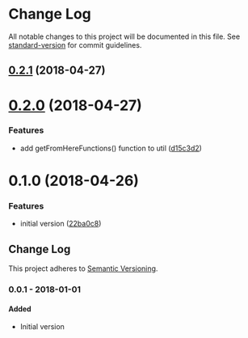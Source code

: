 # Change Log

All notable changes to this project will be documented in this file. See [standard-version](https://github.com/conventional-changelog/standard-version) for commit guidelines.

<a name="0.2.1"></a>
## [0.2.1](https://github.com/ozum/script-helper/compare/v0.2.0...v0.2.1) (2018-04-27)



<a name="0.2.0"></a>
# [0.2.0](https://github.com/ozum/script-helper/compare/v0.1.0...v0.2.0) (2018-04-27)


### Features

* add getFromHereFunctions() function to util ([d15c3d2](https://github.com/ozum/script-helper/commit/d15c3d2))



<a name="0.1.0"></a>
# 0.1.0 (2018-04-26)


### Features

* initial version ([22ba0c8](https://github.com/ozum/script-helper/commit/22ba0c8))



<!-- Titles: Added, Changed, Deprecated, Removed, Fixed, Security -->

## Change Log

This project adheres to [Semantic Versioning](http://semver.org/).

### 0.0.1 - 2018-01-01

#### Added

* Initial version
